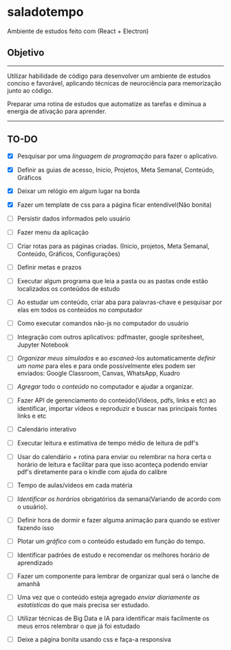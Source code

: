 # saladotempo
Ambiente de estudos feito com (React + Electron)

## Objetivo
---
Utilizar habilidade de código para desenvolver um ambiente de estudos conciso e favorável, aplicando técnicas de neurociência para memorização junto ao código.

Preparar uma rotina de estudos que automatize as tarefas e diminua a energia de ativação para aprender.

---
## TO-DO

- [X] Pesquisar por uma *linguagem de programação* para fazer o aplicativo.

- [X] Definir as guias de acesso, Inicio, Projetos, Meta Semanal, Conteúdo, Gráficos

- [X] Deixar um relógio em algum lugar na borda

- [X] Fazer um template de css para a página ficar entendível(Não bonita)

- [ ] Persistir dados informados pelo usuário

- [ ] Fazer menu da aplicação

- [ ] Criar rotas para as páginas criadas. (Inicio, projetos, Meta Semanal, Conteúdo, Gráficos, Configurações)

- [ ] Definir metas e prazos

- [ ] Executar algum programa que leia a pasta ou as pastas onde estão localizados os conteúdos de estudo

- [ ] Ao estudar um conteúdo, criar aba para palavras-chave e pesquisar por elas em todos os conteúdos no computador

- [ ] Como executar comandos não-js no computador do usuário

- [ ] Integração com outros aplicativos: pdfmaster, google spritesheet, Jupyter Notebook

- [ ] *Organizar meus simulados* e ao *escaneá-los* automaticamente *definir um nome* para eles e para onde possivelmente eles podem ser enviados: Google Classroom, Canvas, WhatsApp, Kuadro

- [ ] *Agregar* todo o *conteúdo* no computador e ajudar a organizar.

- [ ] Fazer API de gerenciamento do conteúdo(Vídeos, pdfs, links e etc) ao identificar, importar vídeos e reproduzir e buscar nas principais fontes links e etc

- [ ] Calendário interativo

- [ ] Executar leitura e estimativa de tempo médio de leitura de pdf's

- [ ] Usar do calendário + rotina para enviar ou relembrar na hora certa o horário de leitura e facilitar para que isso aconteça podendo enviar pdf's diretamente para o kindle com ajuda do calibre

- [ ] Tempo de aulas/videos em cada matéria

- [ ] *Identificar os horários* obrigatórios da semana(Variando de acordo com o usuário).

- [ ] Definir hora de dormir e fazer alguma animação para quando se estiver fazendo isso

- [ ] Plotar um *gráfico* com o conteúdo estudado em função do tempo.

- [ ] Identificar padrões de estudo e recomendar os melhores horário de aprendizado

- [ ] Fazer um componente para lembrar de organizar qual será o lanche de amanhã

- [ ] Uma vez que o conteúdo esteja agregado *enviar diariamente as estatísticas* do que mais precisa ser estudado.

- [ ] Utilizar técnicas de Big Data e IA para identificar mais facilmente os meus erros relembrar o que já foi estudado

- [ ] Deixe a página bonita usando css e faça-a responsiva
